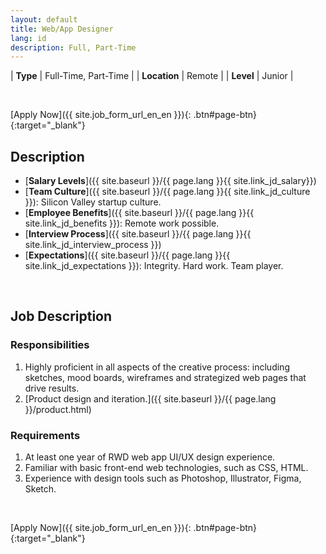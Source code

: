 ```yaml
---
layout: default
title: Web/App Designer
lang: id
description: Full, Part-Time
---
```


| **Type** | Full-Time, Part-Time |
| **Location** | Remote |
| **Level** | Junior |

<br>

[Apply Now]({{ site.job_form_url_en_en }}){: .btn#page-btn}{:target="_blank"}

## Description
- [**Salary Levels**]({{ site.baseurl }}/{{ page.lang }}{{ site.link_jd_salary}})
- [**Team Culture**]({{ site.baseurl }}/{{ page.lang }}{{ site.link_jd_culture }}): Silicon Valley startup culture.
- [**Employee Benefits**]({{ site.baseurl }}/{{ page.lang }}{{ site.link_jd_benefits }}): Remote work possible.
- [**Interview Process**]({{ site.baseurl }}/{{ page.lang }}{{ site.link_jd_interview_process }})
- [**Expectations**]({{ site.baseurl }}/{{ page.lang }}{{ site.link_jd_expectations }}): Integrity. Hard work. Team player.

<br>

## Job Description

### Responsibilities
1. Highly proficient in all aspects of the creative process: including sketches, mood boards, wireframes and strategized web pages that drive results.
1. [Product design and iteration.]({{ site.baseurl }}/{{ page.lang }}/product.html)


### Requirements
1. At least one year of RWD web app UI/UX design experience.
1. Familiar with basic front-end web technologies, such as CSS, HTML.
1. Experience with design tools such as Photoshop, Illustrator, Figma, Sketch.

<br>

[Apply Now]({{ site.job_form_url_en_en }}){: .btn#page-btn}{:target="_blank"}

<br>